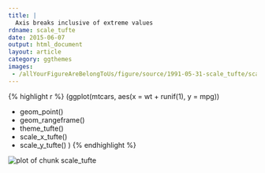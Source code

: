 ```yaml
---
title: |
  Axis breaks inclusive of extreme values
rdname: scale_tufte
date: 2015-06-07
output: html_document
layout: article
category: ggthemes
images:
 - /allYourFigureAreBelongToUs/figure/source/1991-05-31-scale_tufte/scale_tufte-1.png
---
```





{% highlight r %}
(ggplot(mtcars, aes(x = wt + runif(1), y = mpg))
 + geom_point()
 + geom_rangeframe()
 + theme_tufte()
 + scale_x_tufte()
 + scale_y_tufte()
 )
{% endhighlight %}

![plot of chunk scale_tufte](/allYourFigureAreBelongToUs/figure/source/1991-05-31-scale_tufte/scale_tufte-1.png) 